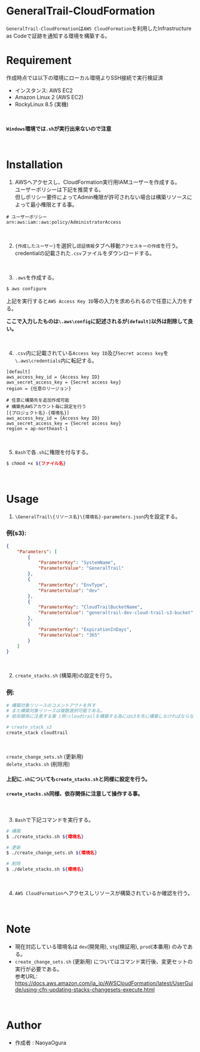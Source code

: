 # GeneralTrail-CloudFormation
`GeneralTrail-CloudFormation`は`AWS CloudFormation`を利用したInfrastructure as Codeで証跡を通知する環境を構築する。


# Requirement
作成時点では以下の環境にローカル環境よりSSH接続で実行検証済
- インスタンス: AWS EC2
- Amazon Linux 2 (AWS EC2)
- RockyLinux 8.5 (実機)

<br>

**`Windows`環境では`.sh`が実行出来ないので注意**

<br>


# Installation
1. AWSへアクセスし、CloudFormation実行用IAMユーザーを作成する。
    <br>
    ユーザーポリシーは下記を推奨する。
    <br>
    但しポリシー要件によってAdmin権限が許可されない場合は構築リソースによって最小権限とする事。

```
# ユーザーポリシー
arn:aws:iam::aws:policy/AdministratorAccess
```

<br>

2. `{作成したユーザー}`を選択し`認証情報`タブへ移動`アクセスキーの作成`を行う。
    <br>
    credentialの記載された`.csv`ファイルをダウンロードする。

<br>

3. `.aws`を作成する。

```Bash
$ aws configure
```
上記を実行すると`AWS Access Key ID`等の入力を求められるので任意に入力をする。

**ここで入力したものは`\.aws\config`に記述されるが`[default]`以外は削除して良い。**

<br>

4. `.csv`内に記載されている`Access key ID`及び`Secret access key`を`\.aws\credentials`内に転記する。

```
[default]
aws_access_key_id = {Access key ID}
aws_secret_access_key = {Secret access key}
region = {任意のリージョン}

# 任意に構築先を追加作成可能
# 構築先AWSアカウント毎に設定を行う
[{プロジェクト名}-{環境名}]
aws_access_key_id = {Access key ID}
aws_secret_access_key = {Secret access key}
region = ap-northeast-1
```

<br>

5. `Bash`で各`.sh`に権限を付与する。

```Bash
$ chmod +x ${ファイル名}
```

<br>


# Usage
1. `\GeneralTrail\{リソース名}\{環境名}-parameters.json`内を設定する。

### 例(s3):

```json
{
    "Parameters": [
        {
            "ParameterKey": "SystemName",
            "ParameterValue": "GeneralTrail"
        },
        {
            "ParameterKey": "EnvType",
            "ParameterValue": "dev"
        },
        {
            "ParameterKey": "CloudTrailBucketName",
            "ParameterValue": "generaltrail-dev-cloud-trail-s3-bucket"
        },
        {
            "ParameterKey": "ExpirationInDays",
            "ParameterValue": "365"
        }
    ]
}
```

<br>

2. `create_stacks.sh` (構築用)の設定を行う。

### 例:

```Bash
# 構築対象リソースのコメントアウトを外す
# また構築対象リソースは複数選択可能である。
# 依存関係に注意する事 (例:cloudtrailを構築する為にはs3を先に構築しなければならない)

# create_stack s3
create_stack cloudtrail
```

<br>

`create_change_sets.sh` (更新用)
<br>
`delete_stacks.sh` (削除用)
<br>
#### 上記に`.sh`についても`create_stacks.sh`と同様に設定を行う。

#### **`create_stacks.sh`同様、依存関係に注意して操作する事。**

<br>

3. `Bash`で下記コマンドを実行する。

```Bash
# 構築
$ ./create_stacks.sh ${環境名}

# 更新
$ ./create_change_sets.sh ${環境名}

# 削除
$ ./delete_stacks.sh ${環境名}
```

<br>

4. `AWS CloudFormation`へアクセスしリソースが構築されているか確認を行う。

<br>


# Note
- 現在対応している環境名は `dev`(開発用), `stg`(検証用), `prod`(本番用) のみである。
- `create_change_sets.sh` (更新用) についてはコマンド実行後、変更セットの実行が必要である。
    <br>
    参考URL:
    <br>
    https://docs.aws.amazon.com/ja_jp/AWSCloudFormation/latest/UserGuide/using-cfn-updating-stacks-changesets-execute.html

<br>


# Author
- 作成者 : NaoyaOgura